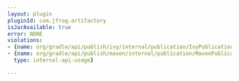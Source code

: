 ```yaml
---
layout: plugin
pluginId: com.jfrog.artifactory
isJarAvailable: true
error: NONE
violations:
- {name: org/gradle/api/publish/ivy/internal/publication/IvyPublicationInternal, type: internal-api-usage}
- {name: org/gradle/api/publish/maven/internal/publication/MavenPublicationInternal,
  type: internal-api-usage}

---
```

